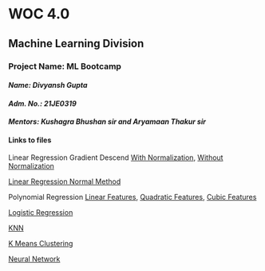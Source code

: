 # **WOC 4.0**
## **Machine Learning Division**
### Project Name: ML Bootcamp
#### _**Name: Divyansh Gupta**_

#### _**Adm. No.: 21JE0319**_

#### _**Mentors: Kushagra Bhushan sir and Aryamaan Thakur sir**_

#### Links to files

Linear Regression Gradient Descend [With Normalization](https://github.com/divyansh351/ML-Bootcamp-WOC/blob/main/LinRegGradDes.ipynb), [Without Normalization](https://github.com/divyansh351/ML-Bootcamp-WOC/blob/main/LinRegGradDesWithoutNormalize.ipynb)

[Linear Regression Normal Method](https://github.com/divyansh351/ML-Bootcamp-WOC/blob/main/LinearRegressionNormalModel.ipynb)

Polynomial Regression [Linear Features](https://github.com/divyansh351/ML-Bootcamp-WOC/blob/main/polyRegNormalModelLinFeat.ipynb), [Quadratic Features](https://github.com/divyansh351/ML-Bootcamp-WOC/blob/main/polyRegNormalModelQuadratic.ipynb), [Cubic Features](https://github.com/divyansh351/ML-Bootcamp-WOC/blob/main/polyRegNormalModelCubic.ipynb)

[Logistic Regression](https://github.com/divyansh351/ML-Bootcamp-WOC/blob/main/LogisticRegression.ipynb)

[KNN](https://github.com/divyansh351/ML-Bootcamp-WOC/blob/main/KNN.ipynb)

[K Means Clustering](https://github.com/divyansh351/ML-Bootcamp-WOC/blob/main/KNN.ipynb)

[Neural Network](https://github.com/divyansh351/ML-Bootcamp-WOC/blob/main/NeuralNetworks.ipynb)
